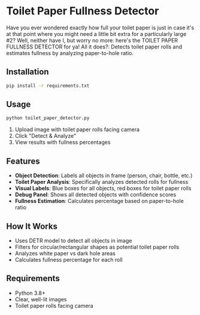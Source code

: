 # Toilet Paper Fullness Detector

Have you ever wondered exactly how full your toilet paper is just in case it's at that point where you might need a little bit extra for a particularly large #2?
Well, neither have I, but worry no more: here's the TOILET PAPER FULLNESS DETECTOR for ya!
All it does?: Detects toilet paper rolls and estimates fullness by analyzing paper-to-hole ratio.

## Installation

```bash
pip install -r requirements.txt
```

## Usage

```bash
python toilet_paper_detector.py
```

1. Upload image with toilet paper rolls facing camera
2. Click "Detect & Analyze"
3. View results with fullness percentages

## Features

- **Object Detection**: Labels all objects in frame (person, chair, bottle, etc.)
- **Toilet Paper Analysis**: Specifically analyzes detected rolls for fullness
- **Visual Labels**: Blue boxes for all objects, red boxes for toilet paper rolls
- **Debug Panel**: Shows all detected objects with confidence scores
- **Fullness Estimation**: Calculates percentage based on paper-to-hole ratio

## How It Works

- Uses DETR model to detect all objects in image
- Filters for circular/rectangular shapes as potential toilet paper rolls
- Analyzes white paper vs dark hole areas
- Calculates fullness percentage for each roll

## Requirements

- Python 3.8+
- Clear, well-lit images
- Toilet paper rolls facing camera